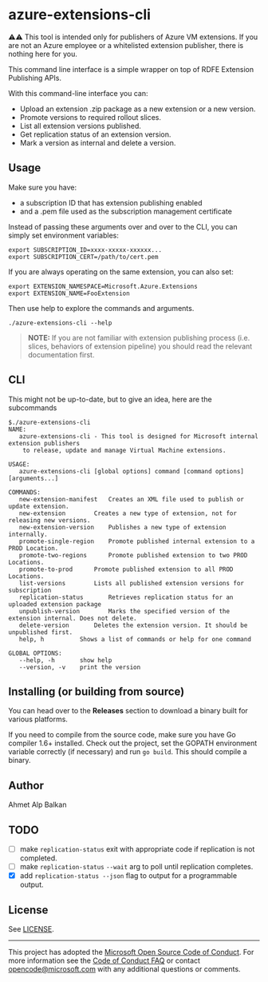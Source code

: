 # azure-extensions-cli

:warning::warning:  This tool is intended only for publishers of Azure VM 
extensions. If you are not an Azure employee or a whitelisted extension
publisher, there is nothing here for you.

This command line interface is a simple wrapper on top of RDFE Extension
Publishing APIs.

With this command-line interface you can:

- Upload an extension .zip package as a new extension or a new version.
- Promote versions to required rollout slices.
- List all extension versions published.
- Get replication status of an extension version.
- Mark a version as internal and delete a version.

## Usage

Make sure you have:

- a subscription ID that has extension publishing enabled
- and a .pem file used as the subscription management certificate

Instead of passing these arguments over and over to the CLI,
you can simply set environment variables:

    export SUBSCRIPTION_ID=xxxx-xxxxx-xxxxxx...
    export SUBSCRIPTION_CERT=/path/to/cert.pem

If you are always operating on the same extension, you can also set:

    export EXTENSION_NAMESPACE=Microsoft.Azure.Extensions
    export EXTENSION_NAME=FooExtension

Then use help to explore the commands and arguments.

    ./azure-extensions-cli --help

> **NOTE:** If you are not familiar with extension publishing
process (i.e. slices, behaviors of extension pipeline) you should read
the relevant documentation first.

## CLI

This might not be up-to-date, but to give an idea, here are the subcommands

```
$./azure-extensions-cli
NAME:
   azure-extensions-cli - This tool is designed for Microsoft internal extension publishers
    to release, update and manage Virtual Machine extensions.

USAGE:
   azure-extensions-cli [global options] command [command options] [arguments...]

COMMANDS:
   new-extension-manifest	Creates an XML file used to publish or update extension.
   new-extension		Creates a new type of extension, not for releasing new versions.
   new-extension-version	Publishes a new type of extension internally.
   promote-single-region	Promote published internal extension to a PROD Location.
   promote-two-regions		Promote published extension to two PROD Locations.
   promote-to-prod		Promote published extension to all PROD Locations.
   list-versions		Lists all published extension versions for subscription
   replication-status		Retrieves replication status for an uploaded extension package
   unpublish-version		Marks the specified version of the extension internal. Does not delete.
   delete-version		Deletes the extension version. It should be unpublished first.
   help, h			Shows a list of commands or help for one command

GLOBAL OPTIONS:
   --help, -h		show help
   --version, -v	print the version 
```


## Installing (or building from source)

You can head over to the **Releases** section to download a binary built for various platforms.

If you need to compile from the source code, make sure you have Go compiler 1.6+ installed.
Check out the project, set the GOPATH environment variable correctly (if necessary) and
run `go build`. This should compile a binary.

## Author

Ahmet Alp Balkan

## TODO 

- [ ] make `replication-status` exit with appropriate code if replication is not completed.
- [ ] make `replication-status` `--wait` arg to poll until replication completes.
- [x] add `replication-status --json` flag to output for a programmable output.

## License

See [LICENSE](LICENSE).


-----
This project has adopted the [Microsoft Open Source Code of Conduct](https://opensource.microsoft.com/codeofconduct/). For more information see the [Code of Conduct FAQ](https://opensource.microsoft.com/codeofconduct/faq/) or contact [opencode@microsoft.com](mailto:opencode@microsoft.com) with any additional questions or comments.
